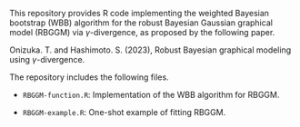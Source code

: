 This repository provides R code implementing the weighted Bayesian bootstrap (WBB) algorithm for the robust Bayesian Gaussian graphical model (RBGGM) via $\gamma$-divergence, as proposed by the following paper.

Onizuka. T. and Hashimoto. S. (2023), Robust Bayesian graphical modeling using $\gamma$-divergence.

The repository includes the following files.

* ```RBGGM-function.R```: Implementation of the WBB algorithm for RBGGM.

* ```RBGGM-example.R```: One-shot example of fitting RBGGM.
